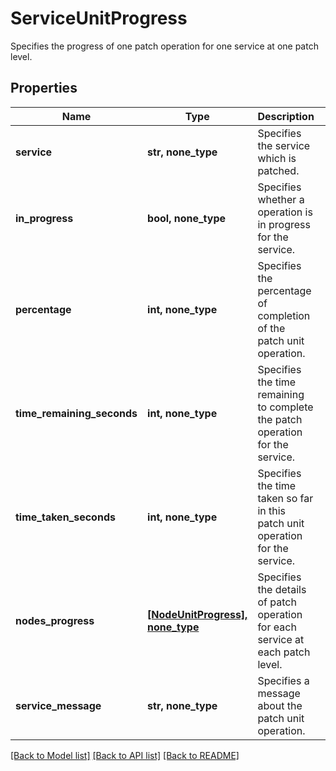 # ServiceUnitProgress

Specifies the progress of one patch operation for one service at one patch level.

## Properties
Name | Type | Description | Notes
------------ | ------------- | ------------- | -------------
**service** | **str, none_type** | Specifies the service which is patched. | [optional] 
**in_progress** | **bool, none_type** | Specifies whether a operation is in progress for the service. | [optional] 
**percentage** | **int, none_type** | Specifies the percentage of completion of the patch unit operation. | [optional] 
**time_remaining_seconds** | **int, none_type** | Specifies the time remaining to complete the patch operation for the service. | [optional] 
**time_taken_seconds** | **int, none_type** | Specifies the time taken so far in this patch unit operation for the service. | [optional] 
**nodes_progress** | [**[NodeUnitProgress], none_type**](NodeUnitProgress.md) | Specifies the details of patch operation for each service at each patch level. | [optional] 
**service_message** | **str, none_type** | Specifies a message about the patch unit operation. | [optional] 

[[Back to Model list]](../README.md#documentation-for-models) [[Back to API list]](../README.md#documentation-for-api-endpoints) [[Back to README]](../README.md)


